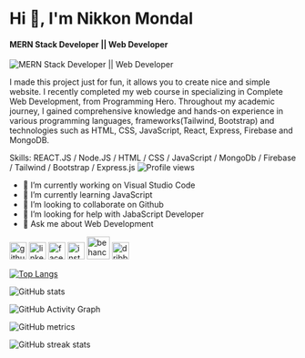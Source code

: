 # Hi 👋, I'm Nikkon Mondal
#### MERN Stack Developer || Web Developer
![MERN Stack Developer || Web Developer](https://media.licdn.com/dms/image/D5616AQEzrEAjwuugGQ/profile-displaybackgroundimage-shrink_350_1400/0/1688673630634?e=1694649600&v=beta&t=YWtp1lKIT_XAQtpwJRyQoMpt0SEQ9Zg736eTqV2VhN4)

I made this project just for fun, it allows you to create nice and simple website. I recently completed my web course in specializing in Complete Web Development, from Programming Hero. Throughout my academic journey, I gained comprehensive knowledge and hands-on experience in various programming languages, frameworks(Tailwind, Bootstrap) and technologies such as HTML, CSS, JavaScript, React, Express, Firebase and MongoDB.

Skills: REACT.JS / Node.JS / HTML / CSS / JavaScript / MongoDb / Firebase / Tailwind / Bootstrap / Express.js
![Profile views](https://gpvc.arturio.dev/nikkonbd)

- 🔭 I’m currently working on Visual Studio Code 
- 🌱 I’m currently learning JavaScript 
- 👯 I’m looking to collaborate on Github 
- 🤔 I’m looking for help with JabaScript Developer 
- 💬 Ask me about Web Development 


[<img src='https://cdn.jsdelivr.net/npm/simple-icons@3.0.1/icons/github.svg' alt='github' height='30'>](https://github.com/nikkonbd)  [<img src='https://cdn.jsdelivr.net/npm/simple-icons@3.0.1/icons/linkedin.svg' alt='linkedin' height='30'>](https://www.linkedin.com/in/https://www.linkedin.com/in/nikkon-mondal-4574b9282//)  [<img src='https://cdn.jsdelivr.net/npm/simple-icons@3.0.1/icons/facebook.svg' alt='facebook' height='30'>](https://www.facebook.com/https://www.facebook.com/nikkon.mondalbd)  [<img src='https://cdn.jsdelivr.net/npm/simple-icons@3.0.1/icons/instagram.svg' alt='instagram' height='30'>](https://www.instagram.com/https://www.instagram.com/nikkon.mondalbd//)  [<img src='https://cdn.jsdelivr.net/npm/simple-icons@3.0.1/icons/behance.svg' alt='behance' height='40'>](https://www.behance.net/nikkonmondal)  [<img src='https://cdn.jsdelivr.net/npm/simple-icons@3.0.1/icons/dribbble.svg' alt='dribbble' height='30'>](https://dribbble.com/NIKKON_GRAPHIC)  

[![Top Langs](https://github-readme-stats.vercel.app/api/top-langs/?username=nikkonbd)](https://github.com/anuraghazra/github-readme-stats)

![GitHub stats](https://github-readme-stats.vercel.app/api?username=nikkonbd&show_icons=true&count_private=true)  

![GitHub Activity Graph](https://activity-graph.herokuapp.com/graph?username=nikkonbd)  

![GitHub metrics](https://metrics.lecoq.io/nikkonbd)  

![GitHub streak stats](https://streak-stats.demolab.com/?user=nikkonbd)  






